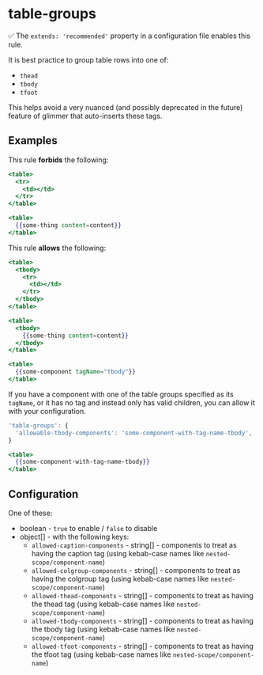# table-groups

:white_check_mark: The `extends: 'recommended'` property in a configuration file enables this rule.

It is best practice to group table rows into one of:

* `thead`
* `tbody`
* `tfoot`

This helps avoid a very nuanced (and possibly deprecated in the future) feature of glimmer that auto-inserts these tags.

## Examples

This rule **forbids** the following:

```hbs
<table>
  <tr>
    <td></td>
  </tr>
</table>
```

```hbs
<table>
  {{some-thing content=content}}
</table>
```

This rule **allows** the following:

```hbs
<table>
  <tbody>
    <tr>
      <td></td>
    </tr>
  </tbody>
</table>
```

```hbs
<table>
  <tbody>
    {{some-thing content=content}}
  </tbody>
</table>
```

```hbs
<table>
  {{some-component tagName="tbody"}}
</table>
```

If you have a component with one of the table groups specified as its `tagName`, or it has no tag and instead only has valid children, you can
allow it with your configuration.

```js
'table-groups': {
  'allowable-tbody-components': 'some-component-with-tag-name-tbody',
}
```

```hbs
<table>
  {{some-component-with-tag-name-tbody}}
</table>
```

## Configuration

One of these:

* boolean - `true` to enable / `false` to disable
* object[] - with the following keys:
  * `allowed-caption-components` - string[] - components to treat as having the caption tag (using kebab-case names like `nested-scope/component-name`)
  * `allowed-colgroup-components` - string[] - components to treat as having the colgroup tag (using kebab-case names like `nested-scope/component-name`)
  * `allowed-thead-components` - string[] - components to treat as having the thead tag (using kebab-case names like `nested-scope/component-name`)
  * `allowed-tbody-components` - string[] - components to treat as having the tbody tag (using kebab-case names like `nested-scope/component-name`)
  * `allowed-tfoot-components` - string[] - components to treat as having the tfoot tag (using kebab-case names like `nested-scope/component-name`)
